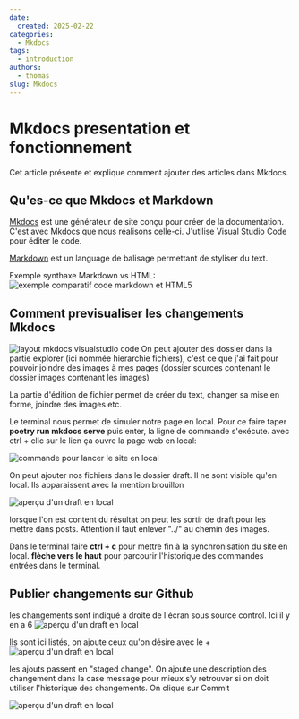 ```yaml
---
date:
  created: 2025-02-22
categories:
  - Mkdocs
tags:
  - introduction
authors:
  - thomas
slug: Mkdocs
---
```


# Mkdocs presentation et fonctionnement

Cet article présente et explique comment ajouter des articles dans Mkdocs.  

<!-- more -->

## Qu'es-ce que Mkdocs  et Markdown
[Mkdocs](https://www.mkdocs.org/) est une générateur de site conçu pour créer de la documentation. C'est avec Mkdocs que nous réalisons celle-ci.
J'utilise Visual Studio Code pour éditer le code.

[Markdown](https://www.markdownguide.org/basic-syntax/#links) est un language de balisage permettant de styliser du text.

Exemple synthaxe Markdown vs HTML:
![exemple comparatif code markdown et HTML5](../../../../sources/images/markdownExemple.png "exemple comparatif code markdown et HTML5")

## Comment previsualiser les changements Mkdocs

![layout mkdocs visualstudio code](../../../../sources/images/vsc_mkdocs_page_layout.jpg "layout mkdocs visualstudio code")
On peut ajouter des dossier dans la partie explorer (ici nommée hierarchie fichiers), c'est ce que j'ai fait pour pouvoir joindre des images à mes pages (dossier sources contenant le dossier images contenant les images)

La partie d'édition de fichier permet de créer du text, changer sa mise en forme, joindre des images etc.

Le terminal nous permet de simuler notre page en local.
Pour ce faire taper **poetry run mkdocs serve** puis enter, la ligne de commande s'exécute. avec ctrl + clic sur le lien ça ouvre la page web en local:

![commande pour lancer le site en local](../../../../sources/images/commande_run_server.png "commande pour lancer le site en local")

On peut ajouter nos fichiers dans le dossier draft. Il ne sont visible qu'en local. 
Ils apparaissent avec la mention brouillon

![aperçu d'un draft en local](../../../../sources/images/draftPreview.png "aperçu d'un draft en local")

lorsque l'on est content du résultat on peut les sortir de draft pour les mettre dans posts. Attention il faut enlever "../" au chemin des images.

Dans le terminal faire **ctrl + c** pour mettre fin à la synchronisation du site en local.
**flèche vers le haut** pour parcourir l'historique des commandes entrées dans le terminal.

## Publier changements sur Github

les changements sont indiqué à droite de l'écran sous source control. Ici il y en a 6
![aperçu d'un draft en local](../../../../sources/images/icone_changement.png "aperçu d'un draft en local")

Ils sont ici listés, on ajoute ceux qu'on désire avec le +
![aperçu d'un draft en local](../../../../sources/images/Stash_files.png "aperçu d'un draft en local")

les ajouts passent en "staged change". On ajoute une description des changement dans la case message pour mieux s'y retrouver si on doit utiliser l'historique des changements.
On clique sur Commit

![aperçu d'un draft en local](../../../../sources/images/staged_changes.png "aperçu d'un draft en local")


